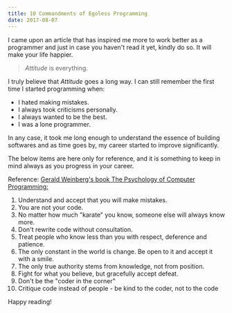 ```yaml
---
title: 10 Commandments of Egoless Programming
date: 2017-08-07
---
```


I came upon an article that has inspired me more to work better as a programmer and just in case
you haven't read it yet, kindly do so. It will make your life happier.

> *Attitude* is everything.

I truly believe that *Attitude* goes a long way. I can still remember the first time I started
programming when:

* I hated making mistakes.
* I always took criticisms personally.
* I always wanted to be the best.
* I was a lone programmer.

In any case, it took me long enough to understand the essence of building softwares and as time goes by,
my career started to improve significantly.

The below items are here only for reference, and it is something
to keep in mind always as you progress in your career.

Reference: [Gerald Weinberg's book The Psychology of Computer Programming:](https://www.amazon.com/Psychology-Computer-Programming-Silver-Anniversary/dp/0932633420)

1. Understand and accept that you will make mistakes.
2. You are not your code.
3. No matter how much "karate" you know, someone else will always know more.
4. Don't rewrite code without consultation.
5. Treat people who know less than you with respect, deference and patience.
6. The only constant in the world is change. Be open to it and accept it with a smile.
7. The only true authority stems from knowledge, not from position.
8. Fight for what you believe, but gracefully accept defeat.
9. Don't be the "coder in the corner"
10. Critique code instead of people - be kind to the coder, not to the code


Happy reading!
